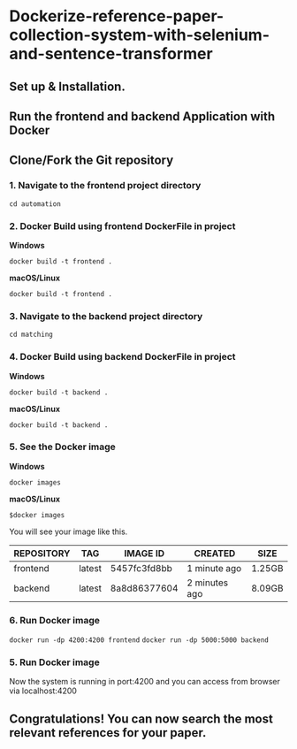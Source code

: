 # Dockerize-reference-paper-collection-system-with-selenium-and-sentence-transformer 
## Set up & Installation.
## Run the frontend and backend Application with Docker
## Clone/Fork the Git repository
### 1. Navigate to the frontend project directory
`cd automation`
### 2. Docker Build using frontend DockerFile in project
**Windows**

`docker build -t frontend .`
<br>

**macOS/Linux**

`docker build -t frontend .`

### 3. Navigate to the backend project directory

`cd matching`

### 4. Docker Build using backend DockerFile in project

**Windows**

`docker build -t backend .`
<br>

**macOS/Linux**

`docker build -t backend .`

### 5. See the Docker image          

**Windows** 

```docker images```          

**macOS/Linux**

```$docker images```

You will see your image like this.

| REPOSITORY | TAG | IMAGE ID | CREATED | SIZE |
|  ----------------- | ----------------- | ----------------- | ----------------- | ----------------- |
| frontend | latest | 5457fc3fd8bb | 1 minute ago | 1.25GB |
| backend | latest | 8a8d86377604 | 2 minutes ago | 8.09GB |

### 6. Run Docker image

`docker run -dp 4200:4200 frontend`
`docker run -dp 5000:5000 backend`

### 5. Run Docker image

Now the system is running in port:4200 and you can access from browser via localhost:4200

## Congratulations! You can now search the most relevant references for your paper.


